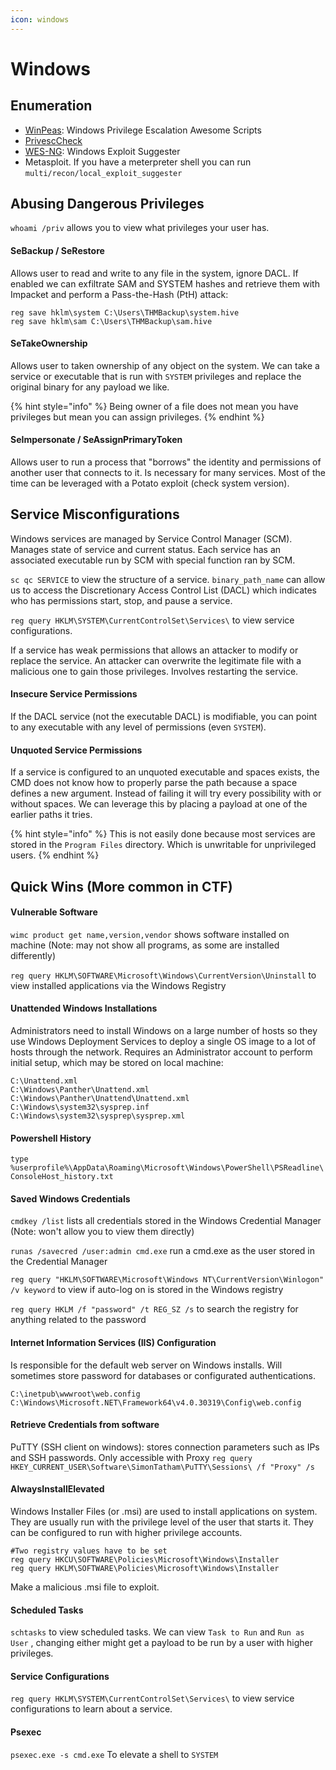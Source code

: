```yaml
---
icon: windows
---
```


# Windows

## Enumeration

* [WinPeas](https://github.com/peass-ng/PEASS-ng): Windows Privilege Escalation Awesome Scripts
* [PrivescCheck](https://github.com/itm4n/PrivescCheck)
* [WES-NG](https://github.com/bitsadmin/wesng): Windows Exploit Suggester
* Metasploit. If you have a meterpreter shell you can run `multi/recon/local_exploit_suggester`&#x20;

## Abusing Dangerous Privileges

`whoami /priv` allows you to view what privileges your user has.

#### SeBackup / SeRestore

Allows user to read and write to any file in the system, ignore DACL. If enabled we can exfiltrate SAM and SYSTEM hashes and retrieve them with Impacket and perform a Pass-the-Hash (PtH) attack:

```
reg save hklm\system C:\Users\THMBackup\system.hive
reg save hklm\sam C:\Users\THMBackup\sam.hive
```

#### SeTakeOwnership

Allows user to taken ownership of any object on the system. We can take a service or executable that is run with `SYSTEM` privileges and replace the original binary for any payload we like.

{% hint style="info" %}
Being owner of a file does not mean you have privileges but mean you can assign privileges.
{% endhint %}

#### SeImpersonate / SeAssignPrimaryToken

Allows user to run a process that "borrows" the identity and permissions of another user that connects to it. Is necessary for many services. Most of the time can be leveraged with a Potato exploit (check system version).

## Service Misconfigurations

Windows services are managed by Service Control Manager (SCM). Manages state of service and current status. Each service has an associated executable run by SCM with special function ran by SCM.

`sc qc SERVICE` to view the structure of a service. `binary_path_name` can allow us to access the Discretionary Access Control List (DACL) which indicates who has permissions start, stop, and pause a service.

`reg query HKLM\SYSTEM\CurrentControlSet\Services\` to view service configurations.

If a service has weak permissions that allows an attacker to modify or replace the service. An attacker can overwrite the legitimate file with a malicious one to gain those privileges. Involves restarting the service.

#### Insecure Service Permissions

If the DACL service (not the executable DACL) is modifiable, you can point to any executable with any level of permissions (even `SYSTEM`).

#### Unquoted Service Permissions

If a service is configured to an unquoted executable and spaces exists, the CMD does not know how to properly parse the path because a space defines a new argument. Instead of failing it will try every possibility with or without spaces. We can leverage this by placing a payload at one of the earlier paths it tries.

{% hint style="info" %}
This is not easily done because most services are stored in the `Program Files` directory. Which is unwritable for unprivileged users.
{% endhint %}

## Quick Wins (More common in CTF)

#### Vulnerable Software

`wimc product get name,version,vendor` shows software installed on machine (Note: may not show all programs, as some are installed differently)

`reg query HKLM\SOFTWARE\Microsoft\Windows\CurrentVersion\Uninstall` to view installed applications via the Windows Registry

#### Unattended Windows Installations

Administrators need to install Windows on a large number of hosts so they use Windows Deployment Services to deploy a single OS image to a lot of hosts through the network. Requires an Administrator account to perform initial setup, which may be stored on local machine:

```
C:\Unattend.xml
C:\Windows\Panther\Unattend.xml
C:\Windows\Panther\Unattend\Unattend.xml
C:\Windows\system32\sysprep.inf
C:\Windows\system32\sysprep\sysprep.xml
```

#### Powershell History

`type %userprofile%\AppData\Roaming\Microsoft\Windows\PowerShell\PSReadline\ConsoleHost_history.txt`&#x20;

#### Saved Windows Credentials

`cmdkey /list` lists all credentials stored in the Windows Credential Manager (Note: won't allow you to view them directly)

`runas /savecred /user:admin cmd.exe` run a cmd.exe as the user stored in the Credential Manager

`reg query "HKLM\SOFTWARE\Microsoft\Windows NT\CurrentVersion\Winlogon" /v keyword` to view if auto-log on is stored in the Windows registry

`reg query HKLM /f "password" /t REG_SZ /s` to search the registry for anything related to the password

#### Internet Information Services (IIS) Configuration

Is responsible for the default web server on Windows installs. Will sometimes store password for databases or configurated authentications.

```
C:\inetpub\wwwroot\web.config
C:\Windows\Microsoft.NET\Framework64\v4.0.30319\Config\web.config
```

#### Retrieve Credentials from software

PuTTY (SSH client on windows): stores connection parameters such as IPs and SSH passwords. Only accessible with Proxy  `reg query HKEY_CURRENT_USER\Software\SimonTatham\PuTTY\Sessions\ /f "Proxy" /s`

#### AlwaysInstallElevated

Windows Installer Files (or .msi) are used to install applications on system. They are usually run with the privilege level of the user that starts it. They can be configured to run with higher privilege accounts.

```
#Two registry values have to be set
reg query HKCU\SOFTWARE\Policies\Microsoft\Windows\Installer
reg query HKLM\SOFTWARE\Policies\Microsoft\Windows\Installer
```

Make a malicious .msi file to exploit.

#### Scheduled Tasks

`schtasks` to view scheduled tasks. We can view `Task to Run` and `Run as User` , changing either might get a payload to be run by a user with higher privileges.

#### Service Configurations

`reg query HKLM\SYSTEM\CurrentControlSet\Services\` to view service configurations to learn about a service.&#x20;

#### Psexec

`psexec.exe -s cmd.exe` To elevate a shell to `SYSTEM`


